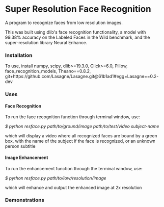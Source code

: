# Super Resolution Face Recognition

A program to recognize faces from low resolution images.

This was built using dlib's face recognition functionality,
a model with 99.38% accuracy on the Labeled Faces in the Wild benchmark,
and the super-resolution library Neural Enhance.

### Installation

To use, install numpy, scipy, dlib>=19.3.0, Click>=6.0,
 Pillow, face_recognition_models, Theano==0.8.2, git+https://<span></span>github.com/Lasagne/Lasagne.git@61b1ad1#egg=Lasagne==0.2-dev

### Uses

#### Face Recognition
To run the face recognition function through terminal window, use:

<i>$ python resface.py path/to/ground/image path/to/test/video subject-name</i>

which will display a video where all recognized faces are bound
by a green box, with the name of the subject if the face is recognized,
or an unknown person subtitle

#### Image Enhancement

To run the enhancement function through the terminal window, use:

<i>$ python resface.py path/to/low/resolution/image</i>

which will enhance and output the enhanced image at 2x resolution


### Demonstrations
